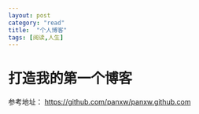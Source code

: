 ```yaml
---
layout: post
category: "read"
title:  "个人博客"
tags: [阅读,人生]
---
```


# 打造我的第一个博客
参考地址：
https://github.com/panxw/panxw.github.com

